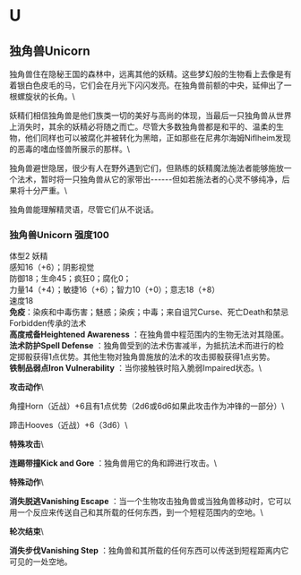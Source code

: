 # U

## 独角兽Unicorn 

独角兽住在隐秘王国的森林中，远离其他的妖精。这些梦幻般的生物看上去像是有着银白色皮毛的马，它们会在月光下闪闪发亮。在独角兽前额的中央，延伸出了一根螺旋状的长角。\

妖精们相信独角兽是他们族类一切的美好与高尚的体现，当最后一只独角兽从世界上消失时，其余的妖精必将随之而亡。尽管大多数独角兽都是和平的、温柔的生物，他们同样也可以被腐化并被转化为黑暗，正如那些在尼弗尔海姆Niflheim发现的恶毒的嗜血怪兽所展示的那样。\

独角兽避世隐居，很少有人在野外遇到它们，但熟练的妖精魔法施法者能够施放一个法术，暂时将一只独角兽从它的家带出------但如若施法者的心灵不够纯净，后果将十分严重。\

独角兽能理解精灵语，尽管它们从不说话。

### 独角兽Unicorn 强度100 

体型2 妖精\
感知16（+6）；阴影视觉\
防御18；生命45；疯狂0；腐化0；\
力量14（+4）；敏捷16（+6）；智力10（+0）；意志18（+8）\
速度18\
**免疫**：染疾和中毒伤害；魅惑；染疾；中毒；来自诅咒Curse、死亡Death和禁忌Forbidden传承的法术\
**高度戒备Heightened Awareness**
：在独角兽中程范围内的生物无法对其隐匿。\
**法术防护Spell Defense**
：独角兽受到的法术伤害减半，为抵抗法术而进行的检定掷骰获得1点优势。其他生物对独角兽施放的法术的攻击掷骰获得1点劣势。\
**铁制品弱点Iron Vulnerability** ：当你接触铁时陷入脆弱Impaired状态。\

**攻击动作**\

角撞Horn（近战）+6且有1点优势（2d6或6d6如果此攻击作为冲锋的一部分）\

蹄击Hooves（近战）+6（3d6）\

**特殊攻击**\

**连踢带撞Kick and Gore** ：独角兽用它的角和蹄进行攻击。\

**特殊动作**\

**消失脱逃Vanishing Escape**
：当一个生物攻击独角兽或当独角兽移动时，它可以用一个反应来传送自己和其所载的任何东西，到一个短程范围内的空地。\

**轮次结束**\

**消失步伐Vanishing Step**
：独角兽和其所载的任何东西可以传送到短程距离内它可见的一处空地。
